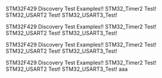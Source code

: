 STM32F429 Discovery Test Examples!!
STM32_Timer2 Test!
STM32_USART2 Test!
STM32_USART3_Test!


STM32F429 Discovery Test Examples!!
STM32_Timer2 Test!
STM32_USART2 Test!
STM32_USART3_Test!

STM32F429 Discovery Test Examples!!
STM32_Timer2 Test!
STM32_USART2 Test!
STM32_USART3_Test!

STM32F429 Discovery Test Examples!!
STM32_Timer2 Test!
STM32_USART2 Test!
STM32_USART3_Test!
aaa


